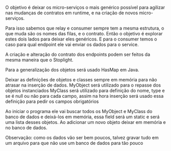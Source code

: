 O objetivo é deixar os micro-serviços o mais genérico possível para agilizar nas mudanças de contratos em runtime, e na criação de novos micro-serviços.

Para isso sabemos que relay e consumer sempre tem a mesma estrutura, o que muda são os nomes das filas, e o contrato. Então o objetivo é explorar estes dois lados para deixar eles genéricos. E para o consumer temos o caso para qual endpoint ele vai enviar os dados para o service.

A criação e alteração do contrato dos endpoints podem ser feitos da mesma maneira que o Stoplight.

Para a generalização dos objetos será usado HasMap em Java.

Deixar as definições de objetos e classes sempre em memória para não atrasar na inserção de dados.
MyObject será utilizado para o repasse dos objetos instanciados
MyClass será utilizado para definição do nome, type e se é null ou não para cada campo, assim na hora inserção será usado essa definição para pedir os campos obrigatórios

Ao iniciar o programa ele vai buscar todos os MyObject e MyClass do banco de dados e deixá-los em memória, essa field será um static e será uma lista desses objetos.
Ao adicionar um novo objeto deixar em memória e no banco de dados.

Observação: como os dados vão ser bem poucos, talvez gravar tudo em um arquivo para que não use um banco de dados para tão pouco

